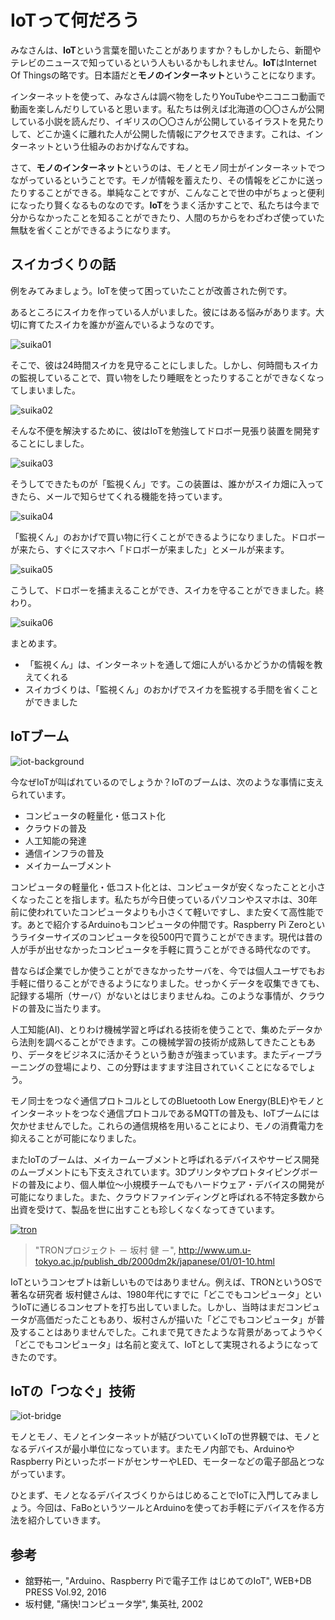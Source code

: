 # IoTって何だろう

みなさんは、**IoT**という言葉を聞いたことがありますか？もしかしたら、新聞やテレビのニュースで知っているという人もいるかもしれません。**IoT**はInternet Of Thingsの略です。日本語だと**モノのインターネット**ということになります。

インターネットを使って、みなさんは調べ物をしたりYouTubeやニコニコ動画で動画を楽しんだりしていると思います。私たちは例えば北海道の〇〇さんが公開している小説を読んだり、イギリスの〇〇さんが公開しているイラストを見たりして、どこか遠くに離れた人が公開した情報にアクセスできます。これは、インターネットという仕組みのおかげなんですね。

さて、**モノのインターネット**というのは、モノとモノ同士がインターネットでつながっているということです。モノが情報を蓄えたり、その情報をどこかに送ったりすることができる。単純なことですが、こんなことで世の中がちょっと便利になったり賢くなるものなのです。**IoT**をうまく活かすことで、私たちは今まで分からなかったことを知ることができたり、人間のちからをわざわざ使っていた無駄を省くことができるようになります。

## スイカづくりの話

例をみてみましょう。IoTを使って困っていたことが改善された例です。

あるところにスイカを作っている人がいました。彼にはある悩みがあります。大切に育てたスイカを誰かが盗んでいるようなのです。

![suika01](img/suika01.png)

そこで、彼は24時間スイカを見守ることにしました。しかし、何時間もスイカの監視していることで、買い物をしたり睡眠をとったりすることができなくなってしまいました。

![suika02](img/suika02.png)

そんな不便を解決するために、彼はIoTを勉強してドロボー見張り装置を開発することにしました。

![suika03](img/suika03.png)

そうしてできたものが「監視くん」です。この装置は、誰かがスイカ畑に入ってきたら、メールで知らせてくれる機能を持っています。

![suika04](img/suika04.png)

「監視くん」のおかげで買い物に行くことができるようになりました。ドロボーが来たら、すぐにスマホへ「ドロボーが来ました」とメールが来ます。

![suika05](img/suika05.png)

こうして、ドロボーを捕まえることができ、スイカを守ることができました。終わり。

![suika06](img/suika06.png)

まとめます。

* 「監視くん」は、インターネットを通して畑に人がいるかどうかの情報を教えてくれる
* スイカづくりは、「監視くん」のおかげでスイカを監視する手間を省くことができました

## IoTブーム

![iot-background](img/iot-bg.png)

今なぜIoTが叫ばれているのでしょうか？IoTのブームは、次のような事情に支えられています。

* コンピュータの軽量化・低コスト化
* クラウドの普及
* 人工知能の発達
* 通信インフラの普及
* メイカームーブメント

コンピュータの軽量化・低コスト化とは、コンピュータが安くなったことと小さくなったことを指します。私たちが今日使っているパソコンやスマホは、30年前に使われていたコンピュータよりも小さくて軽いですし、また安くて高性能です。あとで紹介するArduinoもコンピュータの仲間です。Raspberry Pi Zeroというライターサイズのコンピュータを役500円で買うことができます。現代は昔の人が手が出せなかったコンピュータを手軽に買うことができる時代なのです。

昔ならば企業でしか使うことができなかったサーバを、今では個人ユーザでもお手軽に借りることができるようになりました。せっかくデータを収集できても、記録する場所（サーバ）がないとはじまりませんね。このような事情が、クラウドの普及に当たります。

人工知能(AI)、とりわけ機械学習と呼ばれる技術を使うことで、集めたデータから法則を調べることができます。この機械学習の技術が成熟してきたこともあり、データをビジネスに活かそうという動きが強まっています。またディープラーニングの登場により、この分野はますます注目されていくことになるでしょう。

モノ同士をつなぐ通信プロトコルとしてのBluetooth Low Energy(BLE)やモノとインターネットをつなぐ通信プロトコルであるMQTTの普及も、IoTブームには欠かせませんでした。これらの通信規格を用いることにより、モノの消費電力を抑えることが可能になりました。

またIoTのブームは、メイカームーブメントと呼ばれるデバイスやサービス開発のムーブメントにも下支えされています。3Dプリンタやプロトタイピングボードの普及により、個人単位〜小規模チームでもハードウェア・デバイスの開発が可能になりました。また、クラウドファインディングと呼ばれる不特定多数から出資を受けて、製品を世に出すことも珍しくなくなってきています。

[![tron](http://www.um.u-tokyo.ac.jp/publish_db/2000dm2k/japanese/01/images/10-01.gif)](http://www.um.u-tokyo.ac.jp/publish_db/2000dm2k/japanese/01/01-10.html)

> "TRONプロジェクト － 坂村 健 －", http://www.um.u-tokyo.ac.jp/publish_db/2000dm2k/japanese/01/01-10.html

IoTというコンセプトは新しいものではありません。例えば、TRONというOSで著名な研究者 坂村健さんは、1980年代にすでに「どこでもコンピュータ」というIoTに通じるコンセプトを打ち出していました。しかし、当時はまだコンピュータが高価だったこともあり、坂村さんが描いた「どこでもコンピュータ」が普及することはありませんでした。これまで見てきたような背景があってようやく「どこでもコンピュータ」は名前と変えて、IoTとして実現されるようになってきたのです。

## IoTの「つなぐ」技術

![iot-bridge](img/iot-bridge.png)

モノとモノ、モノとインターネットが結びついていくIoTの世界観では、モノとなるデバイスが最小単位になっています。またモノ内部でも、ArduinoやRaspberry PiといったボードがセンサーやLED、モーターなどの電子部品とつながっています。

ひとまず、モノとなるデバイスづくりからはじめることでIoTに入門してみましょう。今回は、FaBoというツールとArduinoを使ってお手軽にデバイスを作る方法を紹介していきます。

## 参考

* 舘野祐一, "Arduino、Raspberry Piで電子工作 はじめてのIoT", WEB+DB PRESS Vol.92, 2016
* 坂村健, "痛快!コンピュータ学", 集英社, 2002
